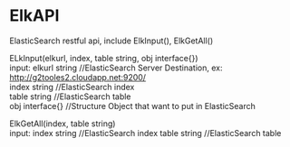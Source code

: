 ElkAPI
======

ElasticSearch restful api, include ElkInput(), ElkGetAll()
<br>

ELkInput(elkurl, index, table string, obj interface{})   <br>
input: elkurl string   //ElasticSearch Server Destination, ex: http://g2tooles2.cloudapp.net:9200/   <br>
       index string    //ElasticSearch index    <br>
       table string    //ElasticSearch table    <br>
       obj interface{} //Structure Object that want to put in ElasticSearch  <br>



ElkGetAll(index, table string)  <br>
input: 
      index string    //ElasticSearch index
      table string    //ElasticSearch table

